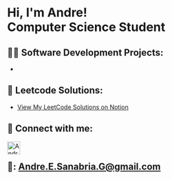 <h1>Hi, I'm Andre! <br/>Computer Science Student</a></h1>

<h2>👨‍💻 Software Development Projects:</h2>

- 

<h2>🤔 Leetcode Solutions:</h2>

- [View My LeetCode Solutions on Notion](https://www.notion.so/LeetCode-Solutions-1bce2cf3308a80ec80c4fdd0f11fcd8d?pvs=4)

<h2> 🤳 Connect with me:</h2>

[<img align="left" alt="AndreSanabria | LinkedIn" width="30px" src="https://upload.wikimedia.org/wikipedia/commons/e/e9/Linkedin_icon.svg" />][linkedin]

[linkedin]: www.linkedin.com/in/andre-san06
<br>
## 📧: Andre.E.Sanabria.G@gmail.com

<!--
- 🔭 I’m currently working on ...
- 🌱 I’m currently learning ...
- 👯 I’m looking to collaborate on ...
- 🤔 I’m looking for help with ...
- 💬 Ask me about ...
- 📫 How to reach me: ...
- 😄 Pronouns: ...
- ⚡ Fun fact: ...
https://www.youtube.com/watch?v=zgqfWLHNKLk&t=225s
-->
